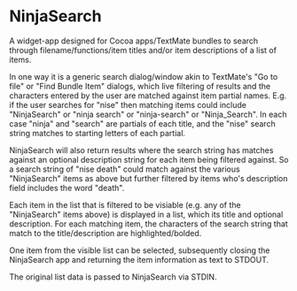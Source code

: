 # NinjaSearch

A widget-app designed for Cocoa apps/TextMate bundles to search through 
filename/functions/item titles and/or item descriptions of a list of items.

In one way it is a generic search dialog/window akin to TextMate's "Go to file" or 
"Find Bundle Item" dialogs, which live filtering of results and the characters 
entered by the user are matched against item partial names. E.g. if the user searches
for "nise" then matching items could include "NinjaSearch" or "ninja search" or 
"ninja-search" or "Ninja_Search". In each case "ninja" and "search" are partials
of each title, and the "nise" search string matches to starting letters of each partial.

NinjaSearch will also return results where the search string has matches against
an optional description string for each item being filtered against. So a search
string of "nise death" could match against the various "NinjaSearch" items as above
but further filtered by items who's description field includes the word "death".

Each item in the list that is filtered to be visiable (e.g. any of the 
"NinjaSearch" items above) is displayed in a list, which its title and optional
description. For each matching item, the characters of the search string that match
to the title/description are highlighted/bolded.

One item from the visible list can be selected, subsequently closing the NinjaSearch
app and returning the item information as text to STDOUT.

The original list data is passed to NinjaSearch via STDIN.
